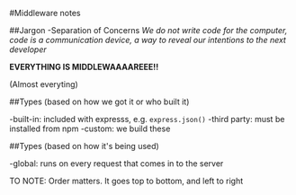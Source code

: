 #Middleware notes

##Jargon
-Separation of Concerns
_We do not write code for the computer, code is a communication device, a way to reveal our intentions to the next developer_

**EVERYTHING IS MIDDLEWAAAAREEE!!**

(Almost everyting)

##Types (based on how we got it or who built it)

-built-in: included with expresss, e.g. `express.json()`
-third party: must be installed from npm
-custom: we build these

##Types (based on how it's being used)

-global: runs on every request that comes in to the server


TO NOTE: Order matters. It goes top to bottom, and left to right